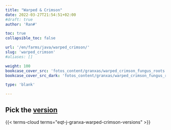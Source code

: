 ```yaml
---
title: "Warped & Crimson"
date: 2022-03-27T21:54:51+02:00
#draft: true
author: 'Ran#'

toc: true
collapsible_toc: false

url: '/en/farms/java/warped_crimson/'
slug: 'warped_crimson'
#aliases: []

weight: 100
bookcase_cover_src: 'fotos_content/granxas/warped_crimson_fungus_roots.jpg'
bookcase_cover_src_dark: 'fotos_content/granxas/warped_crimson_fungus_roots.jpg'

type: 'blank'

---
```


## Pick the [version](/en/eqt-j-granxa-warped-crimson-versions/)

{{< terms-cloud terms="eqt-j-granxa-warped-crimson-versions" >}}
